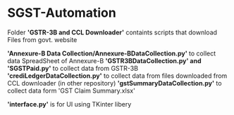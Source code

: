 # SGST-Automation

Folder **'GSTR-3B and CCL Downloader'** containts scripts that download Files from govt. website

**'Annexure-B Data Collection/Annexure-BDataCollection.py'** to collect data SpreadSheet of Annexure-B
**'GSTR3BDataCollection.py' and 'SGSTPaid.py'** to collect data from GSTR-3B
**'crediLedgerDataCollection.py'** to collect data from files downloaded from CCL downloader (in other repository)
**'gstSummaryDataCollection.py'** to collect data form 'GST Claim Summary.xlsx'

**'interface.py'** is for UI using TKinter libery


